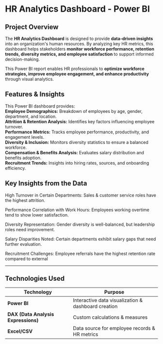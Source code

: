 # HR Analytics Dashboard - Power BI  

##  Project Overview  
The **HR Analytics Dashboard** is designed to provide **data-driven insights** into an organization's human resources. By analyzing key HR metrics, this dashboard helps stakeholders **monitor workforce performance, retention trends, diversity metrics, and employee satisfaction** to support informed decision-making.  

This Power BI report enables HR professionals to **optimize workforce strategies, improve employee engagement, and enhance productivity** through visual analytics.  

##  Features & Insights  
This Power BI dashboard provides:  
**Employee Demographics:** Breakdown of employees by age, gender, department, and location.  
**Attrition & Retention Analysis:** Identifies key factors influencing employee turnover.  
**Performance Metrics:** Tracks employee performance, productivity, and engagement levels.  
**Diversity & Inclusion:** Monitors diversity statistics to ensure a balanced workforce.  
**Compensation & Benefits Analysis:** Evaluates salary distribution and benefits adoption.  
**Recruitment Trends:** Insights into hiring rates, sources, and onboarding efficiency. 

## Key Insights from the Data
 High Turnover in Certain Departments: Sales & customer service roles have the highest attrition.

 Performance Correlation with Work Hours: Employees working overtime tend to show lower satisfaction.
 
 Diversity Representation: Gender diversity is well-balanced, but leadership roles need improvement.
 
 Salary Disparities Noted: Certain departments exhibit salary gaps that need further evaluation.
 
 Recruitment Challenges: Employee referrals have the highest retention rate compared to external

---

##  Technologies Used  
| Technology | Purpose |  
|------------|---------|  
| **Power BI** | Interactive data visualization & dashboard creation |  
| **DAX (Data Analysis Expressions)** | Custom calculations & measures |  
| **Excel/CSV** | Data source for employee records & HR metrics |  

